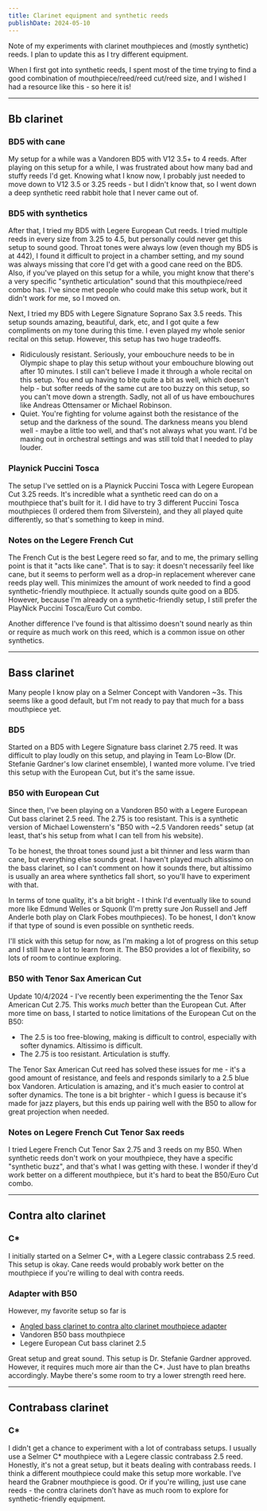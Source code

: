 ```yaml
---
title: Clarinet equipment and synthetic reeds
publishDate: 2024-05-10
---
```


Note of my experiments with clarinet mouthpieces and (mostly synthetic) reeds. I
plan to update this as I try different equipment.

When I first got into synthetic reeds, I spent most of the time trying to find a
good combination of mouthpiece/reed/reed cut/reed size, and I wished I had a
resource like this - so here it is!

---

## Bb clarinet

### BD5 with cane

My setup for a while was a Vandoren BD5 with V12 3.5+ to 4 reeds. After playing
on this setup for a while, I was frustrated about how many bad and stuffy reeds
I'd get. Knowing what I know now, I probably just needed to move down to V12 3.5
or 3.25 reeds - but I didn't know that, so I went down a deep synthetic reed
rabbit hole that I never came out of.

### BD5 with synthetics

After that, I tried my BD5 with Legere European Cut reeds. I tried multiple
reeds in every size from 3.25 to 4.5, but personally could never get this setup
to sound good. Throat tones were always low (even though my BD5 is at 442), I
found it difficult to project in a chamber setting, and my sound was always
missing that core I'd get with a good cane reed on the BD5. Also, if you've
played on this setup for a while, you might know that there's a very specific
"synthetic articulation" sound that this mouthpiece/reed combo has. I've since
met people who could make this setup work, but it didn't work for me, so I moved
on.

Next, I tried my BD5 with Legere Signature Soprano Sax 3.5 reeds. This setup
sounds amazing, beautiful, dark, etc, and I got quite a few compliments on my
tone during this time. I even played my whole senior recital on this setup.
However, this setup has two huge tradeoffs.
- Ridiculously resistant. Seriously, your embouchure needs to be in Olympic
  shape to play this setup without your embouchure blowing out after 10 minutes.
  I still can't believe I made it through a whole recital on this setup. You end
  up having to bite quite a bit as well, which doesn't help - but softer reeds
  of the same cut are too buzzy on this setup, so you can't move down a
  strength. Sadly, not all of us have embouchures like Andreas Ottensamer or
  Michael Robinson.
- Quiet. You're fighting for volume against both the resistance of the setup and
  the darkness of the sound. The darkness means you blend well - maybe a little
  too well, and that's not always what you want. I'd be maxing out in orchestral
  settings and was still told that I needed to play louder.

### Playnick Puccini Tosca

The setup I've settled on is a Playnick Puccini Tosca with Legere European Cut
3.25 reeds. It's incredible what a synthetic reed can do on a mouthpiece that's
built for it. I did have to try 3 different Puccini Tosca mouthpieces (I ordered
them from Silverstein), and they all played quite differently, so that's
something to keep in mind.

### Notes on the Legere French Cut

The French Cut is the best Legere reed so far, and to me, the primary selling
point is that it "acts like cane". That is to say: it doesn't necessarily feel
like cane, but it seems to perform well as a drop-in replacement wherever cane
reeds play well. This minimizes the amount of work needed to find a good
synthetic-friendly mouthpiece. It actually sounds quite good on a BD5. However,
because I'm already on a synthetic-friendly setup, I still prefer the PlayNick
Puccini Tosca/Euro Cut combo.

Another difference I've found is that altissimo doesn't sound nearly as thin or
require as much work on this reed, which is a common issue on other synthetics.

---

## Bass clarinet

Many people I know play on a Selmer Concept with Vandoren ~3s. This seems like a
good default, but I'm not ready to pay that much for a bass mouthpiece yet.

### BD5

Started on a BD5 with Legere Signature bass clarinet 2.75 reed. It was difficult
to play loudly on this setup, and playing in Team Lo-Blow (Dr. Stefanie
Gardner's low clarinet ensemble), I wanted more volume. I've tried this setup
with the European Cut, but it's the same issue.

### B50 with European Cut

Since then, I've been playing on a Vandoren B50 with a Legere European Cut bass
clarinet 2.5 reed. The 2.75 is too resistant. This is a synthetic version of
Michael Lowenstern's "B50 with ~2.5 Vandoren reeds" setup (at least, that's his
setup from what I can tell from his website).

To be honest, the throat tones sound just a bit thinner and less warm than cane,
but everything else sounds great. I haven't played much altissimo on the bass
clarinet, so I can't comment on how it sounds there, but altissimo is usually an
area where synthetics fall short, so you'll have to experiment with that.

In terms of tone quality, it's a bit bright - I think I'd eventually like to
sound more like Edmund Welles or Squonk (I'm pretty sure Jon Russell and Jeff
Anderle both play on Clark Fobes mouthpieces). To be honest, I don't know if
that type of sound is even possible on synthetic reeds.

I'll stick with this setup for now, as I'm making a lot of progress on this
setup and I still have a lot to learn from it. The B50 provides a lot of
flexibility, so lots of room to continue exploring.

### B50 with Tenor Sax American Cut

Update 10/4/2024 - I've recently been experimenting the the Tenor Sax American
Cut 2.75. This works *much* better than the European Cut. After more time on
bass, I started to notice limitations of the European Cut on the B50:

- The 2.5 is too free-blowing, making is difficult to control, especially with
  softer dynamics. Altissimo is difficult.
- The 2.75 is too resistant. Articulation is stuffy.

The Tenor Sax American Cut reed has solved these issues for me - it's a good
amount of resistance, and feels and responds similarly to a 2.5 blue box
Vandoren. Articulation is amazing, and it's much easier to control at softer
dynamics. The tone is a bit brighter - which I guess is because it's made for
jazz players, but this ends up pairing well with the B50 to allow for great
projection when needed.

### Notes on Legere French Cut Tenor Sax reeds

I tried Legere French Cut Tenor Sax 2.75 and 3 reeds on my B50. When synthetic
reeds don't work on your mouthpiece, they have a specific "synthetic buzz", and
that's what I was getting with these. I wonder if they'd work better on a
different mouthpiece, but it's hard to beat the B50/Euro Cut combo.

---

## Contra alto clarinet

### C*

I initially started on a Selmer C*, with a Legere classic contrabass 2.5 reed.
This setup is okay. Cane reeds would probably work better on the mouthpiece if
you're willing to deal with contra reeds.

### Adapter with B50

However, my favorite setup so far is
- [Angled bass clarinet to contra alto clarinet mouthpiece
  adapter](https://jdwoodwind.com/shop/p/contra-adapter)
- Vandoren B50 bass mouthpiece
- Legere European Cut bass clarinet 2.5

Great setup and great sound. This setup is Dr. Stefanie Gardner approved.
However, it requires much more air than the C*. Just have to plan breaths
accordingly. Maybe there's some room to try a lower strength reed here.

---

## Contrabass clarinet

### C*

I didn't get a chance to experiment with a lot of contrabass setups. I usually
use a Selmer C* mouthpiece with a Legere classic contrabass 2.5 reed. Honestly,
it's not a great setup, but it beats dealing with contrabass reeds. I think a
different mouthpiece could make this setup more workable. I've heard the Grabner
mouthpiece is good. Or if you're willing, just use cane reeds - the contra
clarinets don't have as much room to explore for synthetic-friendly equipment.
